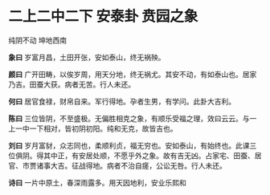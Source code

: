 # 二上二中二下 安泰卦 贲园之象

纯阴不动 坤地西南

**象曰** 岁富月昌，土田开张，安如泰山，终无祸殃。

**颜曰** 广开田畴，以俟岁周，用天分地，终无祸尤。其安不动，有如泰山也。居家乃吉。田蚕大获。病者无苦。行人未还。

**何曰** 居官食禄，财帛自来。军行得地。孕者生男，有学问。此卦大吉利。

**陈曰** 三位皆阴，不至盛极。无偏胜相克之象，有顺乐受福之理，效曰云云。与一上一中一下相对，皆初阴初阳。纯和无克，故皆吉也。

**刘曰** 岁月富豺，众志同也，柔顺利贞，福无穷也。安如泰山，有始终也。此课三位俱阴。得其中正，有安居处顺，不愿乎外之象。故有吉无凶。占家宅、田蚕、居官、市贾诸事大吉。征战得地。病者不治自瘥，公讼无咎。行人未还。

**诗曰** 一片中原土，春深雨露多。用天因地利，安业乐熙和
